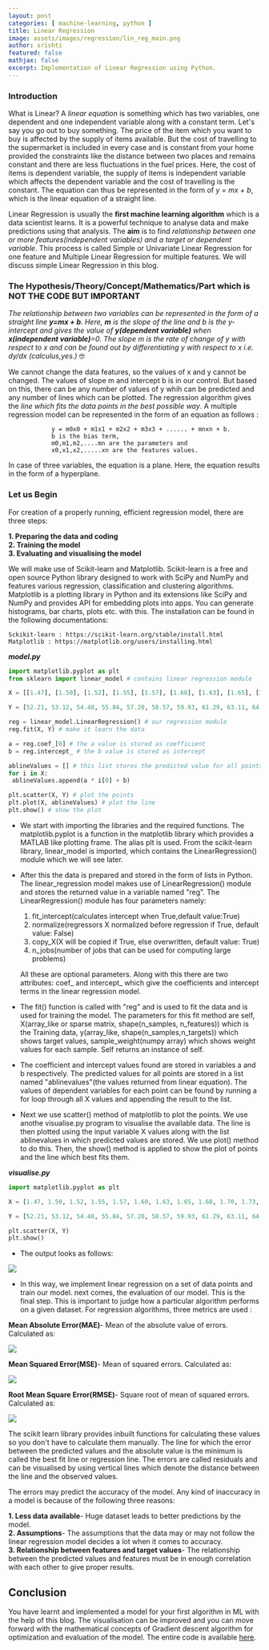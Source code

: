 ```yaml
---
layout: post
categories: [ machine-learning, python ]
title: Linear Regression
image: assets/images/regression/lin_reg_main.png
author: srishti
featured: false
mathjax: false
excerpt: Implementation of Linear Regression using Python.
---
```

### Introduction 

What is Linear? A _linear equation_ is something which has two variables, one dependent and one independent variable along with a constant term. Let's say you go out to buy something. The price of the item which you want to buy is affected by the supply of items available. But the cost of travelling to the supermarket is included in every case and is constant from your home provided the constraints like the distance between two places and remains constant and there are less fluctuations in the fuel prices. Here, the cost of items is dependent variable, the supply of items is independent variable which affects the dependent variable and the cost of travelling is the constant. The equation can thus be represented in the form of _y = mx + b_, which is the linear equation of a straight line.

Linear Regression is usually the **first machine learning algorithm** which is a data scientist learns. It is a powerful technique to analyse data and make predictions using that analysis. The **aim** is to find _relationship between one or more features(independent variables) and a target or dependent variable_. This process is called Simple or Univariate Linear Regression for one feature and Multiple Linear Regression for multiple features. We will discuss simple Linear Regression in this blog.

### The Hypothesis/Theory/Concept/Mathematics/Part which is NOT THE CODE BUT IMPORTANT 

_The relationship between two variables can be represented in the form of a straight line **y=mx + b**. Here, **m** is the slope of the line and b is the y-intercept and gives the value of **y(dependent variable)** when **x(independent variable)**=0. The slope m is the rate of change of y with respect to x and can be found out by differentiating y with respect to x i.e. dy/dx (calculus,yes.)_ 🤓

We cannot change the data features, so the values of x and y cannot be changed. The values of slope m and intercept b is in our control. But based on this, there can be any number of values of y whih can be predicted and any number of lines which can be plotted. The regression algorithm gives the _line which fits the data points in the best possible way_. A multiple regression model can be represented in the form of an equation as follows :

                y = m0x0 + m1x1 + m2x2 + m3x3 + ...... + mnxn + b. 
                b is the bias term,
                m0,m1,m2,....mn are the parameters and
                x0,x1,x2,.....xn are the features values. 

In case of three variables, the equation is a plane. Here, the equation results in the form of a hyperplane. 

### Let us Begin 

For creation of a properly running, efficient regression model, there are three steps: 
    
**1. Preparing the data and coding**   
**2. Training the model**    
**3. Evaluating and visualising the model**    

We will make use of Scikit-learn and Matplotlib. Scikit-learn is a free and open source Python library designed to work with SciPy and NumPy and features various regression, classification and clustering algorithms. Matplotlib is a plotting library in Python and its extensions like SciPy and NumPy and provides API for embedding plots into apps. You can generate histograms, bar charts, plots etc. with this. The installation can be found in the following documentations: 
    
    Sckikit-learn : https://scikit-learn.org/stable/install.html  
    Matplotlib : https://matplotlib.org/users/installing.html

_**model.py**_

```py
import matplotlib.pyplot as plt
from sklearn import linear_model # contains linear regression module

X = [[1.47], [1.50], [1.52], [1.55], [1.57], [1.60], [1.63], [1.65], [1.68], [1.70], [1.73], [1.75], [1.78], [1.80], [1.83], [1.82]]

Y = [52.21, 53.12, 54.48, 55.84, 57.20, 58.57, 59.93, 61.29, 63.11, 64.47, 66.28, 68.10, 69.92, 72.19, 74.46, 58]

reg = linear_model.LinearRegression() # our regression module
reg.fit(X, Y) # make it learn the data

a = reg.coef_[0] # the a value is stored as coefficient
b = reg.intercept_ # the b value is stored as intercept

ablineValues = [] # this list stores the predicted value for all points
for i in X:
 ablineValues.append(a * i[0] + b)

plt.scatter(X, Y) # plot the points
plt.plot(X, ablineValues) # plot the line
plt.show() # show the plot

```

- We start with importing the libraries and the required functions. The matplotlib.pyplot is a function in the matplotlib library which provides a MATLAB like plotting frame. The alias plt is used. From the scikit-learn library, linear_model is imported, which contains the LinearRegression() module which we will see later.

- After this the data is prepared and stored in the form of lists in Python. The linear_regression model makes use of LinearRegression() module and stores the returned value in a variable named "reg". The LinearRegression() module has four parameters namely: 

    1. fit_intercept(calculates intercept when True,default value:True) 
    2. normalize(regressors X normalized before regression if True, default value: False) 
    3. copy_X(X will be copied if True, else overwritten, default value: True) 
    4. n_jobs(number of jobs that can be used for computing large problems) 

   All these are optional parameters. Along with this there are two attributes: coef_ and intercept_ which give the coefficients and intercept terms in the linear regression model.

 - The fit() function is called with "reg" and is used to fit the data and is used for training the model. The parameters for this fit method are self, X(array_like or sparse matrix, shape(n_samples, n_features)) which is the Training data, y(array_like, shape(n_samples,n_targets)) which shows target values, sample_weight(numpy array) which shows weight values for each sample. Self returns an instance of self.

 - The coefficient and intercept values found are stored in variables a and b respectively.
 The predicted values for all points are stored in a list named "ablinevalues"(the values returned from linear equation). The values of dependent variables for each point can be found by running a for loop through all X values and appending the result to the list.

 - Next we use scatter() method of matplotlib to plot the points. We use anothe visualise.py program to visualise the available data. The line is then plotted using the input variable X values along with the list ablinevalues in which predicted values are stored. We use plot() method to do this. Then, the show() method is applied to show the plot of points and the line which best fits them.

 _**visualise.py**_

 ```py
 import matplotlib.pyplot as plt

X = [1.47, 1.50, 1.52, 1.55, 1.57, 1.60, 1.63, 1.65, 1.68, 1.70, 1.73, 1.75, 1.78, 1.80, 1.83, 1.82]

Y = [52.21, 53.12, 54.48, 55.84, 57.20, 58.57, 59.93, 61.29, 63.11, 64.47, 66.28, 68.10, 69.92, 72.19, 74.46, 58]

plt.scatter(X, Y)
plt.show()
```  
- The output looks as follows:    

![](/assets/images/regression/output.png)
- In this way, we implement linear regression on a set of data points and train our model. next comes, the evaluation of our model. This is the final step. This is important to judge how a particular algorithm performs on a given dataset. For regression algorithms, three metrics are used :   

**Mean Absolute Error(MAE)**- Mean of the absolute value of errors. Calculated as:    
    
![](/assets/images/regression/A.png)      
   
**Mean Squared Error(MSE)**- Mean of squared errors. Calculated as:    
   
![](/assets/images/regression/S.png)     
   
**Root Mean Square Error(RMSE)**- Square root of mean of squared errors. Calculated as:     
    
![](/assets/images/regression/RMS.png)     
    
The scikit learn library provides inbuilt functions for calculating these values so you don't have to calculate them manually. The line for which the error between the predicted values and the absolute value is the minimum is called the best fit line or regression line. The errors are called residuals and can be visualised by using vertical lines which denote the distance between the line and the observed values.

The errors may predict the accuracy of the model. Any kind of inaccuracy in a model is because of the following three reasons: 

**1. Less data available**- Huge dataset leads to better predictions by the model.     
**2. Assumptions**- The assumptions that the data may or may not follow the linear regression model decides a lot when it comes to accuracy.     
**3. Relationship between features and target values**- The relationship between the predicted values and features must be in enough correlation with each other to give proper results.     

## Conclusion

You have learnt and implemented a model for your first algorithm in ML with the help of this blog. The visualisation can be improved and you can move forward with the mathematical concepts of Gradient descent algorithm for optimization and evaluation of the model. The entire code is available [here](https://github.com/cseas/ml101/tree/master/regression).





















 
